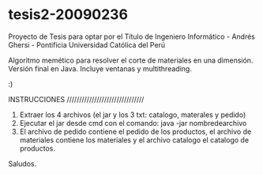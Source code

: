 # tesis2-20090236
Proyecto de Tesis para optar por el Título de Ingeniero Informático - Andrés Ghersi - Pontificia Universidad Católica del Perú

Algoritmo memético para resolver el corte de materiales en una dimensión.
Versión final en Java.
Incluye ventanas y multithreading.

:)

INSTRUCCIONES
///////////////////////////////

1. Extraer los 4 archivos (el jar y los 3 txt: catalogo, materales y pedido)
2. Ejecutar el jar desde cmd con el comando: java -jar nombredearchivo
3. El archivo de pedido contiene el pedido de los productos, el archivo de materiales contiene 
los materiales y el archivo catalogo el catalogo de productos.

Saludos.
